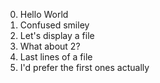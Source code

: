 0. Hello World
1. Confused smiley
2. Let's display a file
3. What about 2?
4. Last lines of a file
5. I'd prefer the first ones actually

